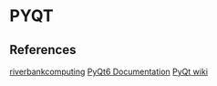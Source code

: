 # PYQT

## References

[riverbankcomputing](https://riverbankcomputing.com/software/pyqt)
[PyQt6 Documentation](https://www.riverbankcomputing.com/static/Docs/PyQt6/)
[PyQt wiki](https://wiki.python.org/moin/PyQt)